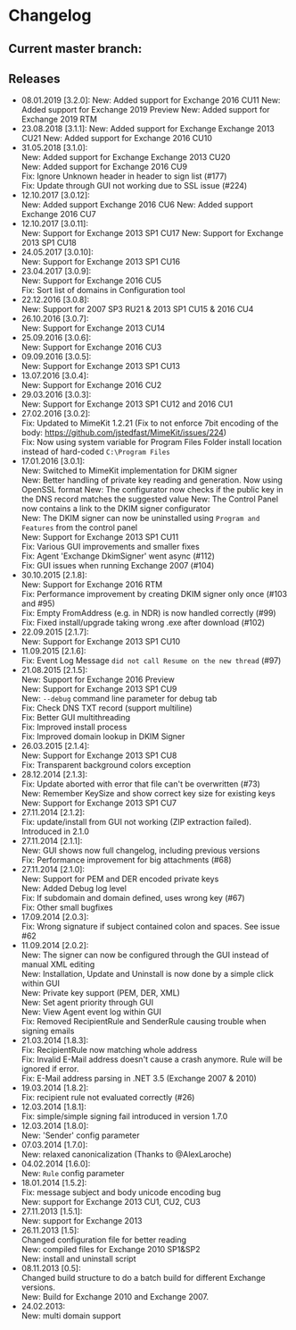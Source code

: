 # Changelog

## Current master branch:  



## Releases
* 08.01.2019 [3.2.0]:
	New: Added support for Exchange 2016 CU11
	New: Added support for Exchange 2019 Preview
	New: Added support for Exchange 2019 RTM
* 23.08.2018 [3.1.1]:
	New: Added support for Exchange Exchange 2013 CU21
	New: Added support for Exchange 2016 CU10
* 31.05.2018 [3.1.0]:  
	New: Added support for Exchange Exchange 2013 CU20  
	New: Added support for Exchange 2016 CU9  
	Fix: Ignore Unknown header in header to sign list (#177)  
	Fix: Update through GUI not working due to SSL issue (#224)  
* 12.10.2017 [3.0.12]:  
	New: Added support Exchange 2016 CU6
	New: Added support Exchange 2016 CU7
* 12.10.2017 [3.0.11]:  
	New: Support for Exchange 2013 SP1 CU17
	New: Support for Exchange 2013 SP1 CU18
* 24.05.2017 [3.0.10]:  
	New: Support for Exchange 2013 SP1 CU16
* 23.04.2017 [3.0.9]:  
	New: Support for Exchange 2016 CU5  
	Fix: Sort list of domains in Configuration tool  
* 22.12.2016 [3.0.8]:  
	New: Support for 2007 SP3 RU21 & 2013 SP1 CU15 & 2016 CU4  
* 26.10.2016 [3.0.7]:  
	New: Support for Exchange 2013 CU14  
* 25.09.2016 [3.0.6]:  
	New: Support for Exchange 2016 CU3  
* 09.09.2016 [3.0.5]:  
	New: Support for Exchange 2013 SP1 CU13  
* 13.07.2016 [3.0.4]:  
	New: Support for Exchange 2016 CU2  
* 29.03.2016 [3.0.3]:  
	New: Support for Exchange 2013 SP1 CU12 and 2016 CU1  
* 27.02.2016 [3.0.2]:  
	Fix: Updated to MimeKit 1.2.21 (Fix to not enforce 7bit encoding of the body: https://github.com/jstedfast/MimeKit/issues/224)  
	Fix: Now using system variable for Program Files Folder install location instead of hard-coded `C:\Program Files`  
* 17.01.2016 [3.0.1]:  
	New: Switched to MimeKit implementation for DKIM signer  
	New: Better handling of private key reading and generation. Now using OpenSSL format 
	New: The configurator now checks if the public key in the DNS record matches the suggested value 
    New: The Control Panel now contains a link to the DKIM signer configurator  
	New: The DKIM signer can now be uninstalled using `Program and Features` from the control panel  
	New: Support for Exchange 2013 SP1 CU11  
    Fix: Various GUI improvements and smaller fixes  
	Fix: Agent 'Exchange DkimSigner' went async (#112)  
    Fix: GUI issues when running Exchange 2007 (#104)
* 30.10.2015 [2.1.8]:  
	New: Support for Exchange 2016 RTM  
	Fix: Performance improvement by creating DKIM signer only once (#103 and #95)  
	Fix: Empty FromAddress (e.g. in NDR) is now handled correctly (#99)  
	Fix: Fixed install/upgrade taking wrong .exe after download (#102)  
* 22.09.2015 [2.1.7]:  
	New: Support for Exchange 2013 SP1 CU10  
* 11.09.2015 [2.1.6]:  
    Fix: Event Log Message `did not call Resume on the new thread` (#97)  
* 21.08.2015 [2.1.5]:  
    New: Support for Exchange 2016 Preview   
    New: Support for Exchange 2013 SP1 CU9  
    New: `--debug` command line parameter for debug tab  
	Fix: Check DNS TXT record (support multiline)  
    Fix: Better GUI multithreading  
    Fix: Improved install process  
    Fix: Improved domain lookup in DKIM Signer  
* 26.03.2015 [2.1.4]:  
	New: Support for Exchange 2013 SP1 CU8  
	Fix: Transparent background colors exception  
* 28.12.2014 [2.1.3]:  
	Fix: Update aborted with error that file can't be overwritten (#73)  
	New: Remember KeySize and show correct key size for existing keys  
	New: Support for Exchange 2013 SP1 CU7
* 27.11.2014 [2.1.2]:  
	Fix: update/install from GUI not working (ZIP extraction failed). Introduced in 2.1.0  
* 27.11.2014 [2.1.1]:  
	New: GUI shows now full changelog, including previous versions  
	Fix: Performance improvement for big attachments (#68)  
* 27.11.2014 [2.1.0]:  
	New: Support for PEM and DER encoded private keys  
	New: Added Debug log level  
	Fix: If subdomain and domain defined, uses wrong key (#67)  
	Fix: Other small bugfixes  
* 17.09.2014 [2.0.3]:  
	Fix: Wrong signature if subject contained colon and spaces. See issue #62  
* 11.09.2014 [2.0.2]:  
	New: The signer can now be configured through the GUI instead of manual XML editing  
	New: Installation, Update and Uninstall is now done by a simple click within GUI  
	New: Private key support (PEM, DER, XML)  
	New: Set agent priority through GUI  
	New: View Agent event log within GUI  
	Fix: Removed RecipientRule and SenderRule causing trouble when signing emails  
* 21.03.2014 [1.8.3]:  
	Fix: RecipientRule now matching whole address  
	Fix: Invalid E-Mail address doesn't cause a crash anymore. Rule will be ignored if error.  
	Fix: E-Mail address parsing in .NET 3.5 (Exchange 2007 & 2010)  
* 19.03.2014 [1.8.2]:  
	Fix: recipient rule not evaluated correctly (#26)
* 12.03.2014 [1.8.1]:  
	Fix: simple/simple signing fail introduced in version 1.7.0
* 12.03.2014 [1.8.0]:  
	New: 'Sender' config parameter
* 07.03.2014 [1.7.0]:  
	New: relaxed canonicalization (Thanks to @AlexLaroche)
* 04.02.2014 [1.6.0]:  
	New: `Rule` config parameter
* 18.01.2014 [1.5.2]:  
	Fix: message subject and body unicode encoding bug  
	New: support for Exchange 2013 CU1, CU2, CU3
* 27.11.2013 [1.5.1]:  
	New: support for Exchange 2013
* 26.11.2013 [1.5]:  
	Changed configuration file for better reading  
	New: compiled files for Exchange 2010 SP1&SP2  
	New: install and uninstall script
* 08.11.2013 [0.5]:  
    Changed build structure to do a batch build for different Exchange versions.  
	New: Build for Exchange 2010 and Exchange 2007.
* 24.02.2013:  
	New: multi domain support

